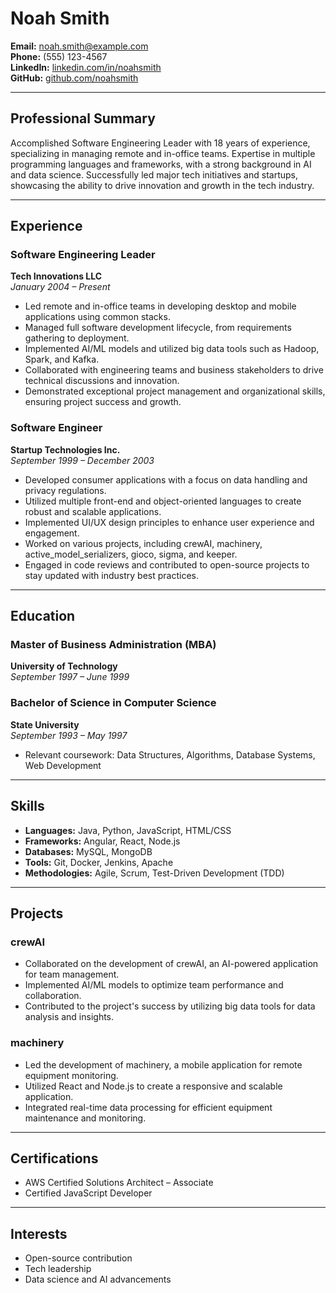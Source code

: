 # Noah Smith

**Email:** noah.smith@example.com  
**Phone:** (555) 123-4567  
**LinkedIn:** [linkedin.com/in/noahsmith](https://linkedin.com/in/noahsmith)  
**GitHub:** [github.com/noahsmith](https://github.com/noahsmith)  

---

## Professional Summary

Accomplished Software Engineering Leader with 18 years of experience, specializing in managing remote and in-office teams. Expertise in multiple programming languages and frameworks, with a strong background in AI and data science. Successfully led major tech initiatives and startups, showcasing the ability to drive innovation and growth in the tech industry.

---

## Experience

### Software Engineering Leader  
**Tech Innovations LLC**  
*January 2004 – Present*  
- Led remote and in-office teams in developing desktop and mobile applications using common stacks.
- Managed full software development lifecycle, from requirements gathering to deployment.
- Implemented AI/ML models and utilized big data tools such as Hadoop, Spark, and Kafka.
- Collaborated with engineering teams and business stakeholders to drive technical discussions and innovation.
- Demonstrated exceptional project management and organizational skills, ensuring project success and growth.

### Software Engineer  
**Startup Technologies Inc.**  
*September 1999 – December 2003*  
- Developed consumer applications with a focus on data handling and privacy regulations.
- Utilized multiple front-end and object-oriented languages to create robust and scalable applications.
- Implemented UI/UX design principles to enhance user experience and engagement.
- Worked on various projects, including crewAI, machinery, active_model_serializers, gioco, sigma, and keeper.
- Engaged in code reviews and contributed to open-source projects to stay updated with industry best practices.

---

## Education

### Master of Business Administration (MBA)  
**University of Technology**  
*September 1997 – June 1999*  

### Bachelor of Science in Computer Science  
**State University**  
*September 1993 – May 1997*  
- Relevant coursework: Data Structures, Algorithms, Database Systems, Web Development

---

## Skills

- **Languages:** Java, Python, JavaScript, HTML/CSS
- **Frameworks:** Angular, React, Node.js
- **Databases:** MySQL, MongoDB
- **Tools:** Git, Docker, Jenkins, Apache
- **Methodologies:** Agile, Scrum, Test-Driven Development (TDD)

---

## Projects

### crewAI  
- Collaborated on the development of crewAI, an AI-powered application for team management.
- Implemented AI/ML models to optimize team performance and collaboration.
- Contributed to the project's success by utilizing big data tools for data analysis and insights.

### machinery  
- Led the development of machinery, a mobile application for remote equipment monitoring.
- Utilized React and Node.js to create a responsive and scalable application.
- Integrated real-time data processing for efficient equipment maintenance and monitoring.

---

## Certifications

- AWS Certified Solutions Architect – Associate
- Certified JavaScript Developer

---

## Interests

- Open-source contribution
- Tech leadership
- Data science and AI advancements